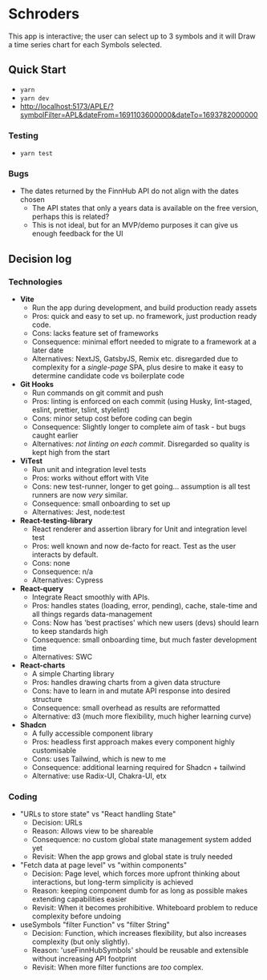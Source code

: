 # Schroders

This app is interactive; the user can select up to 3 symbols and it will Draw a time series chart for each Symbols selected.

## Quick Start

-   `yarn`
-   `yarn dev`
-   [http://localhost:5173/APLE/?symbolFilter=APL&dateFrom=1691103600000&dateTo=1693782000000](http://localhost:5173/APLE/?symbolFilter=APL&dateFrom=1691103600000&dateTo=1693782000000)

### Testing

-   `yarn test`

### Bugs

-   The dates returned by the FinnHub API do not align with the dates chosen
    -   The API states that only a years data is available on the free version, perhaps this is related?
    -   This is not ideal, but for an MVP/demo purposes it can give us enough feedback for the UI

## Decision log

### Technologies

-   **Vite**
    -   Run the app during development, and build production ready assets
    -   Pros: quick and easy to set up. no framework, just production ready code.
    -   Cons: lacks feature set of frameworks
    -   Consequence: minimal effort needed to migrate to a framework at a later date
    -   Alternatives: NextJS, GatsbyJS, Remix etc. disregarded due to complexity for a _single-page_ SPA,
        plus desire to make it easy to determine candidate code vs boilerplate code
-   **Git Hooks**
    -   Run commands on git commit and push
    -   Pros: linting is enforced on each commit (using Husky, lint-staged, eslint, prettier, tslint, stylelint)
    -   Cons: minor setup cost before coding can begin
    -   Consequence: Slightly longer to complete aim of task - but bugs caught earlier
    -   Alternatives: _not linting on each commit_. Disregarded so quality is kept high from the start
-   **ViTest**
    -   Run unit and integration level tests
    -   Pros: works without effort with Vite
    -   Cons: new test-runner, longer to get going... assumption is all test runners are now _very_ similar.
    -   Consequence: small onboarding to set up
    -   Alternatives: Jest, node:test
-   **React-testing-library**
    -   React renderer and assertion library for Unit and integration level test
    -   Pros: well known and now de-facto for react. Test as the user interacts by default.
    -   Cons: none
    -   Consequence: n/a
    -   Alternatives: Cypress
-   **React-query**
    -   Integrate React smoothly with APIs.
    -   Pros: handles states (loading, error, pending), cache, stale-time and all things regards data-management
    -   Cons: Now has 'best practises' which new users (devs) should learn to keep standards high
    -   Consequence: small onboarding time, but much faster development time
    -   Alternatives: SWC
-   **React-charts**
    -   A simple Charting library
    -   Pros: handles drawing charts from a given data structure
    -   Cons: have to learn in and mutate API response into desired structure
    -   Consequence: small overhead as results are reformatted
    -   Alternative: d3 (much more flexibility, much higher learning curve)
-   **Shadcn**
    -   A fully accessible component library
    -   Pros: headless first approach makes every component highly customisable
    -   Cons: uses Tailwind, which is new to me
    -   Consequence: additional learning required for Shadcn + tailwind
    -   Alternative: use Radix-UI, Chakra-UI, etx

### Coding

-   "URLs to store state" vs "React handling State"
    -   Decision: URLs
    -   Reason: Allows view to be shareable
    -   Consequence: no custom global state management system added yet
    -   Revisit: When the app grows and global state is truly needed
-   "Fetch data at page level" vs "within components"
    -   Decision: Page level, which forces more upfront thinking about interactions, but long-term simplicity is achieved
    -   Reason: keeping component dumb for as long as possible makes extending capabilities easier
    -   Revisit: When it becomes prohibitive. Whiteboard problem to reduce complexity before undoing
-   useSymbols "filter Function" vs "filter String"
    -   Decision: Function, which increases flexibility, but also increases complexity (but only slightly).
    -   Reason: 'useFinnHubSymbols' should be reusable and extensible without increasing API footprint
    -   Revisit: When more filter functions are _too_ complex.
